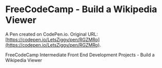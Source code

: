 # FreeCodeCamp - Build a Wikipedia Viewer

A Pen created on CodePen.io. Original URL: [https://codepen.io/LetsZiggy/pen/RGZMRo](https://codepen.io/LetsZiggy/pen/RGZMRo).

FreeCodeCamp Intermediate Front End Development Projects - Build a Wikipedia Viewer